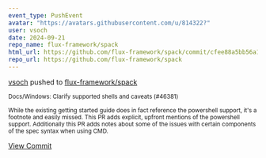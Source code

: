 ```yaml
---
event_type: PushEvent
avatar: "https://avatars.githubusercontent.com/u/814322?"
user: vsoch
date: 2024-09-21
repo_name: flux-framework/spack
html_url: https://github.com/flux-framework/spack/commit/cfee88a5bb56a1c8ec892879e04cb6a17c4f9404
repo_url: https://github.com/flux-framework/spack
---
```


<a href='https://github.com/vsoch' target='_blank'>vsoch</a> pushed to <a href='https://github.com/flux-framework/spack' target='_blank'>flux-framework/spack</a>

<small>Docs/Windows: Clarify supported shells and caveats (#46381)

While the existing getting started guide does in fact reference the
powershell support, it's a footnote and easily missed. This PR adds
explicit, upfront mentions of the powershell support. Additionally
this PR adds notes about some of the issues with certain components
of the spec syntax when using CMD.</small>

<a href='https://github.com/flux-framework/spack/commit/cfee88a5bb56a1c8ec892879e04cb6a17c4f9404' target='_blank'>View Commit</a>